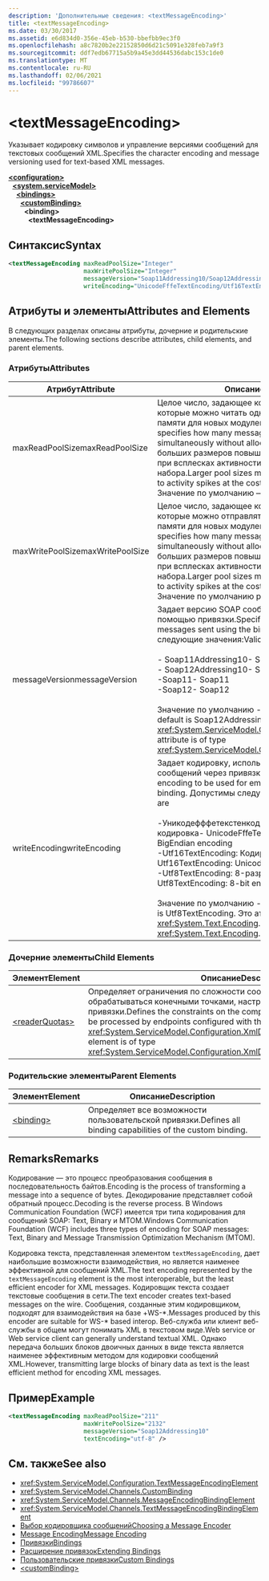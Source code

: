 ```yaml
---
description: 'Дополнительные сведения: <textMessageEncoding>'
title: <textMessageEncoding>
ms.date: 03/30/2017
ms.assetid: e6d834d0-356e-45eb-b530-bbefbb9ec3f0
ms.openlocfilehash: a8c7820b2e22152850d6d21c5091e328feb7a9f3
ms.sourcegitcommit: ddf7edb67715a5b9a45e3dd44536dabc153c1de0
ms.translationtype: MT
ms.contentlocale: ru-RU
ms.lasthandoff: 02/06/2021
ms.locfileid: "99786607"
---
```

# \<textMessageEncoding>

<span data-ttu-id="fea24-102">Указывает кодировку символов и управление версиями сообщений для текстовых сообщений XML.</span><span class="sxs-lookup"><span data-stu-id="fea24-102">Specifies the character encoding and message versioning used for text-based XML messages.</span></span>  
  
[**\<configuration>**](../configuration-element.md)\
&nbsp;&nbsp;[**\<system.serviceModel>**](system-servicemodel.md)\
&nbsp;&nbsp;&nbsp;&nbsp;[**\<bindings>**](bindings.md)\
&nbsp;&nbsp;&nbsp;&nbsp;&nbsp;&nbsp;[**\<customBinding>**](custombinding.md)\
&nbsp;&nbsp;&nbsp;&nbsp;&nbsp;&nbsp;&nbsp;&nbsp;**\<binding>**\
&nbsp;&nbsp;&nbsp;&nbsp;&nbsp;&nbsp;&nbsp;&nbsp;&nbsp;&nbsp;**\<textMessageEncoding>**  
  
## <a name="syntax"></a><span data-ttu-id="fea24-103">Синтаксис</span><span class="sxs-lookup"><span data-stu-id="fea24-103">Syntax</span></span>  
  
```xml  
<textMessageEncoding maxReadPoolSize="Integer"
                     maxWritePoolSize="Integer"
                     messageVersion="Soap11Addressing10/Soap12Addressing10"
                     writeEncoding="UnicodeFffeTextEncoding/Utf16TextEncoding/Utf8TextEncoding" />
```  
  
## <a name="attributes-and-elements"></a><span data-ttu-id="fea24-104">Атрибуты и элементы</span><span class="sxs-lookup"><span data-stu-id="fea24-104">Attributes and Elements</span></span>  

 <span data-ttu-id="fea24-105">В следующих разделах описаны атрибуты, дочерние и родительские элементы.</span><span class="sxs-lookup"><span data-stu-id="fea24-105">The following sections describe attributes, child elements, and parent elements.</span></span>  
  
### <a name="attributes"></a><span data-ttu-id="fea24-106">Атрибуты</span><span class="sxs-lookup"><span data-stu-id="fea24-106">Attributes</span></span>  
  
|<span data-ttu-id="fea24-107">Атрибут</span><span class="sxs-lookup"><span data-stu-id="fea24-107">Attribute</span></span>|<span data-ttu-id="fea24-108">Описание</span><span class="sxs-lookup"><span data-stu-id="fea24-108">Description</span></span>|  
|---------------|-----------------|  
|<span data-ttu-id="fea24-109">maxReadPoolSize</span><span class="sxs-lookup"><span data-stu-id="fea24-109">maxReadPoolSize</span></span>|<span data-ttu-id="fea24-110">Целое число, задающее количество сообщений, которые можно читать одновременно, не выделяя памяти для новых модулей чтения.</span><span class="sxs-lookup"><span data-stu-id="fea24-110">An integer that specifies how many messages can be read simultaneously without allocating new readers.</span></span> <span data-ttu-id="fea24-111">Пул больших размеров повышает устойчивость системы при всплесках активности за счет большего рабочего набора.</span><span class="sxs-lookup"><span data-stu-id="fea24-111">Larger pool sizes make the system more tolerant to activity spikes at the cost of a larger working set.</span></span> <span data-ttu-id="fea24-112">Значение по умолчанию — 64.</span><span class="sxs-lookup"><span data-stu-id="fea24-112">The default is 64.</span></span>|  
|<span data-ttu-id="fea24-113">maxWritePoolSize</span><span class="sxs-lookup"><span data-stu-id="fea24-113">maxWritePoolSize</span></span>|<span data-ttu-id="fea24-114">Целое число, задающее количество сообщений, которые можно отправлять одновременно, не выделяя памяти для новых модулей записи.</span><span class="sxs-lookup"><span data-stu-id="fea24-114">An integer that specifies how many messages can be sent simultaneously without allocating new writers.</span></span> <span data-ttu-id="fea24-115">Пул больших размеров повышает устойчивость системы при всплесках активности за счет большего рабочего набора.</span><span class="sxs-lookup"><span data-stu-id="fea24-115">Larger pool sizes make the system more tolerant to activity spikes at the cost of a larger working set.</span></span> <span data-ttu-id="fea24-116">Значение по умолчанию равно 16.</span><span class="sxs-lookup"><span data-stu-id="fea24-116">The default is 16.</span></span>|  
|<span data-ttu-id="fea24-117">messageVersion</span><span class="sxs-lookup"><span data-stu-id="fea24-117">messageVersion</span></span>|<span data-ttu-id="fea24-118">Задает версию SOAP сообщений, отправленных с помощью привязки.</span><span class="sxs-lookup"><span data-stu-id="fea24-118">Specifies the SOAP version of the messages sent using the binding.</span></span> <span data-ttu-id="fea24-119">Допустимы следующие значения:</span><span class="sxs-lookup"><span data-stu-id="fea24-119">Valid values are</span></span><br /><br /> <span data-ttu-id="fea24-120">- Soap11Addressing10</span><span class="sxs-lookup"><span data-stu-id="fea24-120">-   Soap11Addressing10</span></span><br /><span data-ttu-id="fea24-121">- Soap12Addressing10</span><span class="sxs-lookup"><span data-stu-id="fea24-121">-   Soap12Addressing10</span></span><br /><span data-ttu-id="fea24-122">-Soap11</span><span class="sxs-lookup"><span data-stu-id="fea24-122">-   Soap11</span></span><br /><span data-ttu-id="fea24-123">-Soap12</span><span class="sxs-lookup"><span data-stu-id="fea24-123">-  Soap12</span></span><br /><br /><span data-ttu-id="fea24-124">Значение по умолчанию - Soap12Addressing10.</span><span class="sxs-lookup"><span data-stu-id="fea24-124">The default is Soap12Addressing10.</span></span> <span data-ttu-id="fea24-125">Это атрибут типа <xref:System.ServiceModel.Channels.MessageVersion>.</span><span class="sxs-lookup"><span data-stu-id="fea24-125">This attribute is of type <xref:System.ServiceModel.Channels.MessageVersion>.</span></span>|  
|<span data-ttu-id="fea24-126">writeEncoding</span><span class="sxs-lookup"><span data-stu-id="fea24-126">writeEncoding</span></span>|<span data-ttu-id="fea24-127">Задает кодировку, используемую при отправке сообщений через привязку.</span><span class="sxs-lookup"><span data-stu-id="fea24-127">Specifies the character set encoding to be used for emitting messages on the binding.</span></span> <span data-ttu-id="fea24-128">Допустимы следующие значения:</span><span class="sxs-lookup"><span data-stu-id="fea24-128">Valid values are</span></span><br /><br /> <span data-ttu-id="fea24-129">-Уникодефффетекстенкодинг: Юникод байтов кодировка</span><span class="sxs-lookup"><span data-stu-id="fea24-129">-   UnicodeFffeTextEncoding: Unicode BigEndian encoding</span></span><br /><span data-ttu-id="fea24-130">-Utf16TextEncoding: Кодировка Юникода</span><span class="sxs-lookup"><span data-stu-id="fea24-130">-   Utf16TextEncoding: Unicode encoding</span></span><br /><span data-ttu-id="fea24-131">-Utf8TextEncoding: 8-разрядная кодировка</span><span class="sxs-lookup"><span data-stu-id="fea24-131">-   Utf8TextEncoding: 8-bit encoding</span></span><br /><br /> <span data-ttu-id="fea24-132">Значение по умолчанию - Utf8TextEncoding.</span><span class="sxs-lookup"><span data-stu-id="fea24-132">The default is Utf8TextEncoding.</span></span> <span data-ttu-id="fea24-133">Это атрибут типа <xref:System.Text.Encoding>.</span><span class="sxs-lookup"><span data-stu-id="fea24-133">This attribute is of type <xref:System.Text.Encoding>.</span></span>|  
  
### <a name="child-elements"></a><span data-ttu-id="fea24-134">Дочерние элементы</span><span class="sxs-lookup"><span data-stu-id="fea24-134">Child Elements</span></span>  
  
|<span data-ttu-id="fea24-135">Элемент</span><span class="sxs-lookup"><span data-stu-id="fea24-135">Element</span></span>|<span data-ttu-id="fea24-136">Описание</span><span class="sxs-lookup"><span data-stu-id="fea24-136">Description</span></span>|  
|-------------|-----------------|  
|[\<readerQuotas>](/previous-versions/dotnet/netframework-4.0/ms731325(v=vs.100))|<span data-ttu-id="fea24-137">Определяет ограничения по сложности сообщений SOAP, которые могут обрабатываться конечными точками, настроенными с использованием этой привязки.</span><span class="sxs-lookup"><span data-stu-id="fea24-137">Defines the constraints on the complexity of SOAP messages that can be processed by endpoints configured with this binding.</span></span> <span data-ttu-id="fea24-138">Это элемент типа <xref:System.ServiceModel.Configuration.XmlDictionaryReaderQuotasElement>.</span><span class="sxs-lookup"><span data-stu-id="fea24-138">This element is of type <xref:System.ServiceModel.Configuration.XmlDictionaryReaderQuotasElement>.</span></span>|  
  
### <a name="parent-elements"></a><span data-ttu-id="fea24-139">Родительские элементы</span><span class="sxs-lookup"><span data-stu-id="fea24-139">Parent Elements</span></span>  
  
|<span data-ttu-id="fea24-140">Элемент</span><span class="sxs-lookup"><span data-stu-id="fea24-140">Element</span></span>|<span data-ttu-id="fea24-141">Описание</span><span class="sxs-lookup"><span data-stu-id="fea24-141">Description</span></span>|  
|-------------|-----------------|  
|[\<binding>](bindings.md)|<span data-ttu-id="fea24-142">Определяет все возможности пользовательской привязки.</span><span class="sxs-lookup"><span data-stu-id="fea24-142">Defines all binding capabilities of the custom binding.</span></span>|  
  
## <a name="remarks"></a><span data-ttu-id="fea24-143">Remarks</span><span class="sxs-lookup"><span data-stu-id="fea24-143">Remarks</span></span>  

 <span data-ttu-id="fea24-144">Кодирование — это процесс преобразования сообщения в последовательность байтов.</span><span class="sxs-lookup"><span data-stu-id="fea24-144">Encoding is the process of transforming a message into a sequence of bytes.</span></span> <span data-ttu-id="fea24-145">Декодирование представляет собой обратный процесс.</span><span class="sxs-lookup"><span data-stu-id="fea24-145">Decoding is the reverse process.</span></span> <span data-ttu-id="fea24-146">В Windows Communication Foundation (WCF) имеется три типа кодирования для сообщений SOAP: Text, Binary и MTOM.</span><span class="sxs-lookup"><span data-stu-id="fea24-146">Windows Communication Foundation (WCF) includes three types of encoding for SOAP messages: Text, Binary and Message Transmission Optimization Mechanism (MTOM).</span></span>  
  
 <span data-ttu-id="fea24-147">Кодировка текста, представленная элементом `textMessageEncoding`, дает наибольшие возможности взаимодействия, но является наименее эффективной для сообщений XML.</span><span class="sxs-lookup"><span data-stu-id="fea24-147">The text encoding represented by the `textMessageEncoding` element is the most interoperable, but the least efficient encoder for XML messages.</span></span>  <span data-ttu-id="fea24-148">Кодировщик текста создает текстовые сообщения в сети.</span><span class="sxs-lookup"><span data-stu-id="fea24-148">The text encoder creates text-based messages on the wire.</span></span> <span data-ttu-id="fea24-149">Сообщения, созданные этим кодировщиком, подходят для взаимодействия на базе +WS-\*.</span><span class="sxs-lookup"><span data-stu-id="fea24-149">Messages produced by this encoder are suitable for WS-\* based interop.</span></span> <span data-ttu-id="fea24-150">Веб-служба или клиент веб-службы в общем могут понимать XML в текстовом виде.</span><span class="sxs-lookup"><span data-stu-id="fea24-150">Web service or Web service client can generally understand textual XML.</span></span> <span data-ttu-id="fea24-151">Однако передача больших блоков двоичных данных в виде текста является наименее эффективным методом для кодировки сообщений XML.</span><span class="sxs-lookup"><span data-stu-id="fea24-151">However, transmitting large blocks of binary data as text is the least efficient method for encoding XML messages.</span></span>  
  
## <a name="example"></a><span data-ttu-id="fea24-152">Пример</span><span class="sxs-lookup"><span data-stu-id="fea24-152">Example</span></span>  
  
```xml  
<textMessageEncoding maxReadPoolSize="211"
                     maxWritePoolSize="2132"
                     messageVersion="Soap12Addressing10"
                     textEncoding="utf-8" />
```  
  
## <a name="see-also"></a><span data-ttu-id="fea24-153">См. также</span><span class="sxs-lookup"><span data-stu-id="fea24-153">See also</span></span>

- <xref:System.ServiceModel.Configuration.TextMessageEncodingElement>
- <xref:System.ServiceModel.Channels.CustomBinding>
- <xref:System.ServiceModel.Channels.MessageEncodingBindingElement>
- <xref:System.ServiceModel.Channels.TextMessageEncodingBindingElement>
- [<span data-ttu-id="fea24-154">Выбор кодировщика сообщений</span><span class="sxs-lookup"><span data-stu-id="fea24-154">Choosing a Message Encoder</span></span>](../../../wcf/feature-details/choosing-a-message-encoder.md)
- [<span data-ttu-id="fea24-155">Message Encoding</span><span class="sxs-lookup"><span data-stu-id="fea24-155">Message Encoding</span></span>](message-encoding.md)
- [<span data-ttu-id="fea24-156">Привязки</span><span class="sxs-lookup"><span data-stu-id="fea24-156">Bindings</span></span>](../../../wcf/bindings.md)
- [<span data-ttu-id="fea24-157">Расширение привязок</span><span class="sxs-lookup"><span data-stu-id="fea24-157">Extending Bindings</span></span>](../../../wcf/extending/extending-bindings.md)
- [<span data-ttu-id="fea24-158">Пользовательские привязки</span><span class="sxs-lookup"><span data-stu-id="fea24-158">Custom Bindings</span></span>](../../../wcf/extending/custom-bindings.md)
- [\<customBinding>](custombinding.md)
